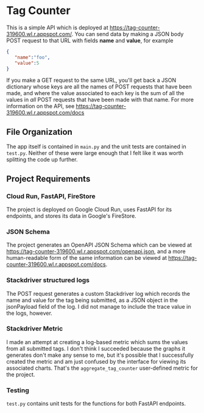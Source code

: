 # Tag Counter
This is a simple API which is deployed at <https://tag-counter-319600.wl.r.appspot.com/>. You can send data by making a JSON body POST request to that URL with fields **name** and **value**, for example
```json
{
   "name":"foo",
   "value":5
}
```
If you make a GET request to the same URL, you'll get back a JSON dictionary whose keys are all the names of POST requests that have been made, and where the value associated to each key is the sum of all the values in *all* POST requests that have been made with that name. For more information on the API, see <https://tag-counter-319600.wl.r.appspot.com/docs>

## File Organization
The app itself is contained in `main.py` and the unit tests are contained in `test.py`. Neither of these were large enough that I felt like it was worth splitting the code up further.

## Project Requirements

### Cloud Run, FastAPI, FireStore
The project is deployed on Google Cloud Run, uses FastAPI for its endpoints, and stores its data in Google's FireStore.
### JSON Schema
The project generates an OpenAPI JSON Schema which can be viewed at <https://tag-counter-319600.wl.r.appspot.com/openapi.json>, and a more human-readable form of the same information can be viewed at <https://tag-counter-319600.wl.r.appspot.com/docs>.
### Stackdriver structured logs
The POST request generates a custom Stackdriver log which records the name and value for the tag being submitted, as a JSON object in the jsonPayload field of the log. I did not manage to include the trace value in the logs, however.
### Stackdriver Metric
I made an attempt at creating a log-based metric which sums the values from all submitted tags. I don't think I succeeded because the graphs it generates don't make any sense to me, but it's possible that I successfully created the metric and am just confused by the interface for viewing its associated charts. That's the `aggregate_tag_counter` user-defined metric for the project.
### Testing
`test.py` contains unit tests for the functions for both FastAPI endpoints.